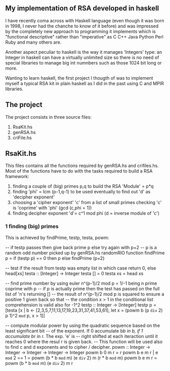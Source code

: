 ## My implementation of RSA developed in haskell
I have recently coma across with Haskell language (even though it was born in 1998, I never had the chanche to know of it before) and 
was impressed by the completely new approach to programming it implements which is "functional descriptive" rather than "imperative" as 
C C++ Java Python Perl Ruby and many others are.

Another aspect peculiar to haskell is the way it manages 'Integers' type: an Integer in haskell can have a virtually unlimited size so 
there is no need of special libraries to manage big int numnbers such as those 1024 bit long or more.

Wanting to learn haskell, the first project I thougth of was to implement myself a typical RSA kit in plain haskell as I did in the 
past using C and MPIR libraries.


## The project
The project consists in three source files:

1) RsaKit.hs
2) genRSA.hs
3) criFile.hs

## RsaKit.hs
This files contains all the functions required by genRSA.hs and crifiles.hs. Most of the functions have to do with the tasks required to build 
a RSA framework:

1) finding a couple of (big) primes p,q to build the RSA 'Module' = p*q
2) finding 'phi' = lcm (p-1,q-1) to be used eventually to find out 'd' as 'decipher exponent'
3) choosing a 'cipher exponent' 'c' from a list of small primes checking 'c' is 'coprime' with 'phi' (gcd (c,phi = 1))
4) finding decipher exponent 'd'= c^1 mod phi (d = inverse module of 'c')

### 1 finding (big) primes
This is achieved by findPrime, testp, testa, powm:

-- if testp passes then give back prime p else try again with p+2
-- p is a random odd number picked up by genRSA.hs randomRIO function
findPrime p = if (testp p) == 0 then p else findPrime (p+2)

-- test if the result from testp was empty list in which case return 0, else head[xs]
testa :: [Integer] -> Integer
testa []     = 0
testa xs = head xs

-- find prime number by using euler n^(p-1)/2 mod p = 1/-1 being n prime coprime with p
-- if p is actually prime then the test has passed on the full list of 'n's returning []
-- the result of n^(p-1)/2 mod p is squared to ensure a positive 1 given back so that
-- the condition x > 1 in the conditional list comprehension is valid also for -1^2 
testp :: Integer -> [Integer]
testp p = [testa [x | b <- [2,3,5,7,11,13,17,19,23,31,37,41,53,61], let x = (powm b (p `div` 2) p 1)^2 `mod` p, x > 1]]

-- compute modular power by using the quadratic sequence based on the least significant bit
-- of the exponent. If 0 accumulate b*b in b, if 1 accumulate b*r in r. The exp. 'e' is 
-- right shifted at each iteraction until it reaches 0 where the resul r is given back.
-- This function will be used also to find c and d exponents and to cipher / decipher.
powm :: Integer -> Integer -> Integer -> Integer -> Integer
powm b 0 m r = r
powm b e m r
  | e `mod` 2 == 1 = powm (b * b `mod` m) (e `div` 2) m (r * b `mod` m)
powm b e m r = powm (b * b `mod` m) (e `div` 2) m r

